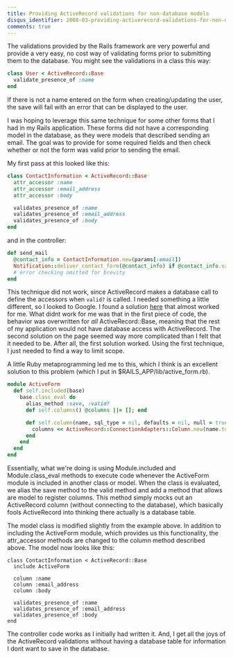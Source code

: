 ```yaml
---
title: Providing ActiveRecord validations for non-database models
disqus_identifier: 2008-03-providing-activerecord-validations-for-non-database-models
comments: true
---
```


The validations provided by the Rails framework are very powerful and provide a very easy, no cost way of validating forms prior to submitting them to the database. You might see the validations in a class this way:

``` ruby
class User < ActiveRecord::Base
  validate_presence_of :name
end
```

If there is not a name entered on the form when creating/updating the user, the save will fail with an error that can be displayed to the user.

I was hoping to leverage this same technique for some other forms that I had in my Rails application. These forms did not have a corresponding model in the database, as they were models that described sending an email. The goal was to provide for some required fields and then check whether or not the form was valid prior to sending the email.

My first pass at this looked like this:

``` ruby
class ContactInformation < ActiveRecord::Base
  attr_accessor :name
  attr_accessor :email_address
  attr_accessor :body

  validates_presence_of :name
  validates_presence_of :email_address
  validates_presence_of :body
end
```

and in the controller:

``` ruby
def send_mail
  @contact_info = ContactInformation.new(params[:email])
  Notification::deliver_contact_form(@contact_info) if @contact_info.valid?
  # error checking omitted for brevity
end
```

This technique did not work, since ActiveRecord makes a database call to define the accessors when `valid?` is called. I needed something a little different, so I looked to Google. I found a solution [here][1] that almost worked for me. What didnt work for me was that in the first piece of code, the behavior was overwritten for *all* ActiveRecord::Base, meaning that the rest of my application would not have database access with ActiveRecord. The second solution on the page seemed way more complicated than I felt that it needed to be. After all, the first solution worked. Using the first technique, I just needed to find a way to limit scope.

A little Ruby metaprogramming led me to this, which I think is an excellent solution to this problem (which I put in $RAILS_APP/lib/active_form.rb).

``` ruby
module ActiveForm
  def self.included(base)
    base.class_eval do
      alias_method :save, :valid?
      def self.columns() @columns ||= []; end

      def self.column(name, sql_type = nil, defaults = nil, null = true)
        columns << ActiveRecord::ConnectionAdapters::Column.new(name.to_s, default, sql_type, null)
      end
    end
  end
end
```

Essentially, what we're doing is using Module.included and Module.class_eval methods to execute code whenever the ActiveForm module is included in another class or model. When the class is evaluated, we alias the save method to the valid method and add a method that allows are model to register columns. This method simply mocks out an ActiveRecord column (without connecting to the database), which basically fools ActiveRecord into thinking there actually is a database table.

The model class is modified slightly from the example above. In addition to including the ActiveForm module, which provides us this functionality, the attr_accessor methods are changed to the column method described above. The model now looks like this:

    class ContactInformation < ActiveRecord::Base
      include ActiveForm

      column :name
      column :email_address
      column :body

      validates_presence_of :name
      validates_presence_of :email_address
      validates_presence_of :body
    end

The controller code works as I initially had written it. And, I get all the joys of the ActiveRecord validations without having a database table for information I dont want to save in the database.

[1]: http://discuss.joyent.com/viewtopic.php?pid=87154

